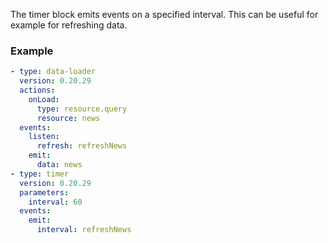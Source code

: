 The timer block emits events on a specified interval. This can be useful for example for refreshing
data.

### Example

```yaml
- type: data-loader
  version: 0.20.29
  actions:
    onLoad:
      type: resource.query
      resource: news
  events:
    listen:
      refresh: refreshNews
    emit:
      data: news
- type: timer
  version: 0.20.29
  parameters:
    interval: 60
  events:
    emit:
      interval: refreshNews
```
